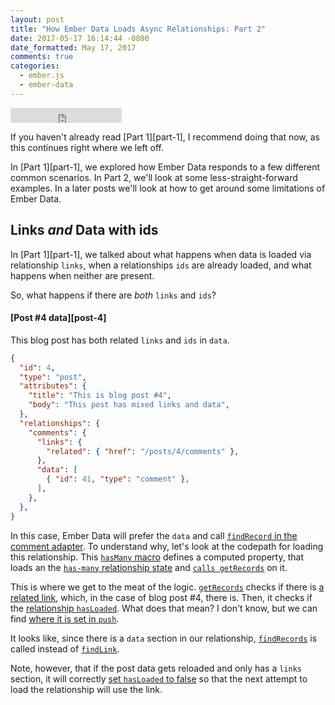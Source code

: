 ```yaml
---
layout: post
title: "How Ember Data Loads Async Relationships: Part 2"
date: 2017-05-17 16:14:44 -0800
date_formatted: May 17, 2017
comments: true
categories:
  - ember.js
  - ember-data
---
```


<iframe width="178" height="24" style="border:0px" src="https://mixonic.github.io/ember-community-versions/2017/05/17/how-ember-data-loads-async-relationships-part-2.html"></iframe>

If you haven't already read [Part 1][part-1], I recommend doing that now, as this continues right where we left off.

In [Part 1][part-1], we explored how Ember Data responds to a few different common scenarios. In Part 2, we'll look at some less-straight-forward examples. In a later posts we'll look at how to get around some limitations of Ember Data.

<!--More-->

## Links _and_ Data with ids

In [Part 1][part-1], we talked about what happens when data is loaded via relationship `links`, when a relationships `ids` are already loaded, and what happens when neither are present.

So, what happens if there are _both_ `links` and `ids`?

#### [Post #4 data][post-4]

This blog post has both related `links` and `ids` in `data`.

```json
{
  "id": 4,
  "type": "post",
  "attributes": {
    "title": "This is blog post #4",
    "body": "This post has mixed links and data",
  },
  "relationships": {
    "comments": {
      "links": {
        "related": { "href": "/posts/4/comments" },
      },
      "data": [
        { "id": 41, "type": "comment" },
      ],
    },
  },
}
```

In this case, Ember Data will prefer the `data` and call [`findRecord` in the comment adapter](https://github.com/amiel/ember-data-relationships-examples/blob/part-1/app/adapters/comment.js#L5). To understand why, let's look at the codepath for loading this relationship. This [`hasMany` macro](https://github.com/emberjs/data/blob/v2.13.1/addon/-private/system/relationships/has-many.js#L146) defines a computed property, that loads an the [`has-many` relationship state](https://github.com/emberjs/data/blob/v2.13.1/addon/-private/system/relationships/state/has-many.js) and [`calls getRecords`](https://github.com/emberjs/data/blob/v2.13.1/addon/-private/system/relationships/has-many.js#L147) on it.

This is where we get to the meat of the logic. [`getRecords`](https://github.com/emberjs/data/blob/v2.13.1/addon/-private/system/relationships/state/has-many.js#L213) checks if there is [a related link](https://github.com/emberjs/data/blob/v2.13.1/addon/-private/system/relationships/state/has-many.js#L218), which, in the case of blog post #4, there is. Then, it checks if the [relationship `hasLoaded`](https://github.com/emberjs/data/blob/v2.13.1/addon/-private/system/relationships/state/has-many.js#L219). What does that mean? I don't know, but we can find [where it is set in `push`](https://github.com/emberjs/data/blob/v2.13.1/addon/-private/system/relationships/state/relationship.js#L397).

It looks like, since there is a `data` section in our relationship, [`findRecords`](https://github.com/emberjs/data/blob/v2.13.1/addon/-private/system/relationships/state/has-many.js#L220) is called instead of [`findLink`](https://github.com/emberjs/data/blob/v2.13.1/addon/-private/system/relationships/state/has-many.js#L222).

Note, however, that if the post data gets reloaded and only has a `links` section, it will correctly [set `hasLoaded` to false](https://github.com/emberjs/data/blob/v2.13.1/addon/-private/system/relationships/state/relationship.js#L399) so that the next attempt to load the relationship will use the link.


